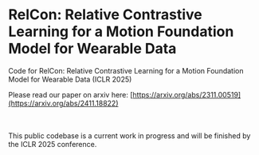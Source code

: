 # RelCon: Relative Contrastive Learning for a Motion Foundation Model for Wearable Data
Code for RelCon: Relative Contrastive Learning for a Motion Foundation Model for Wearable Data (ICLR 2025)


Please read our paper on arxiv here: [https://arxiv.org/abs/2311.00519](https://arxiv.org/abs/2411.18822)

<br/><br/>
This public codebase is a current work in progress and will be finished by the ICLR 2025 conference.
